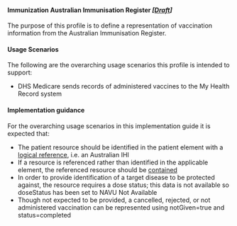#### Immunization Australian Immunisation Register  *[[Draft](http://hl7.org/fhir/stu3/valueset-publication-status.html)]*
The purpose of this profile is to define a representation of vaccination information from the Australian Immunisation Register.

#### Usage Scenarios
The following are the overarching usage scenarios this profile is intended to support:
* DHS Medicare sends records of administered vaccines to the My Health Record system

#### Implementation guidance
For the overarching usage scenarios in this implementation guide it is expected that:
* The patient resource should be identified in the patient element with a [logical reference](https://www.hl7.org/fhir/STU3/references.html#logical), i.e. an Australian IHI
* If a resource is referenced rather than identified in the applicable element, the referenced resource should be [contained](https://www.hl7.org/fhir/STU3/references.html#contained)
* In order to provide identification of a target disease to be protected against, the resource requires a dose status; this data is not available so doseStatus has been set to NAVU Not Available
* Though not expected to be provided, a cancelled, rejected, or not administered vaccination can be represented using notGiven=true and status=completed 
